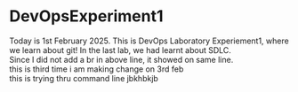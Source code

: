 # DevOpsExperiment1
Today is 1st February 2025. This is DevOps Laboratory Experiement1, where we learn about git!
In the last lab, we had learnt about SDLC.
<br>
Since I did not add a br in above line, it showed on same line.
<br>
this is third time i am making change on 3rd feb
<br>
this is trying thru command line
jbkhbkjb